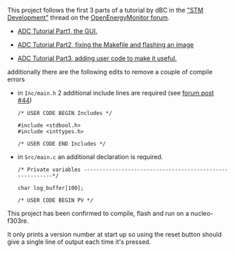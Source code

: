 This project follows the first 3 parts of a tutorial by dBC in the ["STM Development"](https://community.openenergymonitor.org/t/stm32-development/6815?u=pb66
) thread on the [OpenEnergyMonitor forum](https://community.openenergymonitor.org/latest?u=pb66).

- [ADC Tutorial Part1, the GUI.](https://community.openenergymonitor.org/t/stm32-development/6815/24?u=pb66)

- [ADC Tutorial Part2, fixing the Makefile and flashing an image](https://community.openenergymonitor.org/t/stm32-development/6815/38?u=pb66)

- [ADC Tutorial Part3, adding user code to make it useful.](https://community.openenergymonitor.org/t/stm32-development/6815/40?u=pb66)

additionally there are the following edits to remove a couple of compile errors

- in `Inc/main.h` 2 additional include lines are required (see [forum post #44](https://community.openenergymonitor.org/t/stm32-development/6815/44?u=pb66))
    ```
    /* USER CODE BEGIN Includes */

    #include <stdbool.h>
    #include <inttypes.h>

    /* USER CODE END Includes */
    ```
- in `Src/main.c` an additional declaration is required.
    ```
    /* Private variables ---------------------------------------------------------*/

    char log_buffer[100];

    /* USER CODE BEGIN PV */
    ```
    
This project has been confirmed to compile, flash and run on a nucleo-f303re.
    
It only prints a version number at start up so using the reset button should give a single line of output each time it's pressed.
    
